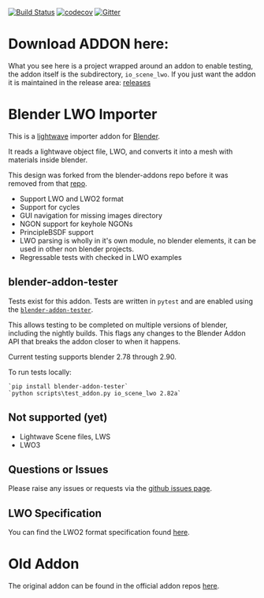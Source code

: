 [![Build Status](https://travis-ci.org/nangtani/blender-import-lwo.svg?branch=master)](https://travis-ci.org/nangtani/blender-import-lwo)
[![codecov](https://codecov.io/gh/nangtani/blender-import-lwo/branch/master/graph/badge.svg)](https://codecov.io/gh/nangtani/blender-import-lwo)
[![Gitter](https://badges.gitter.im/nangtani/blender-import-lwo.svg)](https://gitter.im/nangtani/blender-import-lwo?utm_source=badge&utm_medium=badge&utm_campaign=pr-badge)
# Download ADDON here:
What you see here is a project wrapped around an addon to enable testing, the addon itself is the subdirectory, `io_scene_lwo`.  If you just want the addon it is maintained in the release area:
[releases](https://github.com/nangtani/blender-import-lwo/releases)

# Blender LWO Importer

This is a [lightwave](https://www.lightwave3d.com/) importer addon for [Blender](https://www.blender.org/). 

It reads a lightwave object file, LWO, and converts it into a mesh with materials inside blender.

This design was forked from the blender-addons repo before it was removed from that [repo](https://github.com/nangtani/blender-addons/commit/31608d8ee37bd753573a10482a2514787b80f923).

* Support LWO and LWO2 format
* Support for cycles
* GUI navigation for missing images directory
* NGON support for keyhole NGONs
* PrincipleBSDF support
* LWO parsing is wholly in it's own module, no blender elements, it can be used in other non blender projects.
* Regressable tests with checked in LWO examples

## blender-addon-tester 

Tests exist for this addon. Tests are written in `pytest` and are enabled using the [`blender-addon-tester`](https://pypi.org/project/blender-addon-tester).  

This allows testing to be completed on multiple versions of blender, including the nightly builds.  This flags any changes to the Blender Addon API that breaks the addon closer to when it happens.

Current testing supports blender 2.78 through 2.90.

To run tests locally:

    `pip install blender-addon-tester`
    `python scripts\test_addon.py io_scene_lwo 2.82a`

## Not supported (yet)

* Lightwave Scene files, LWS
* LWO3

## Questions or Issues

Please raise any issues or requests via the [github issues page](https://github.com/nangtani/blender-import-lwo/issues).

## LWO Specification

You can find the LWO2 format specification found [here](../../wiki/LWO2-file-format-(2001)).

# Old Addon

The original addon can be found in the official addon repos [here](https://github.com/nangtani/blender-addons-contrib/blob/b1a19799d2ec0dc320b8064d281ee81a1f018b9a/io_import_scene_lwo.py).
